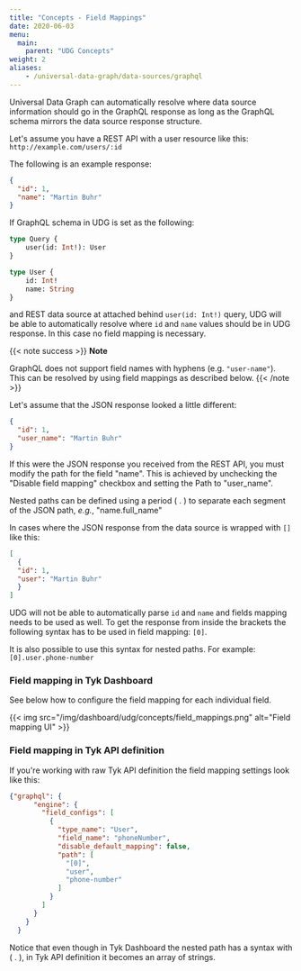 ```yaml
---
title: "Concepts - Field Mappings"
date: 2020-06-03
menu:
  main:
    parent: "UDG Concepts"
weight: 2
aliases:
    - /universal-data-graph/data-sources/graphql
---
```


Universal Data Graph can automatically resolve where data source information should go in the GraphQL response as long as the GraphQL schema mirrors the data source response structure.

Let's assume you have a REST API with a user resource like this: `http://example.com/users/:id`

The following is an example response:

```json
{
  "id": 1,
  "name": "Martin Buhr"
}
```

If GraphQL schema in UDG is set as the following:
```graphql
type Query {
    user(id: Int!): User
}

type User {
    id: Int!
    name: String
}
```
and REST data source at attached behind `user(id: Int!)` query, UDG will be able to automatically resolve where `id` and `name` values should be in UDG response. In this case no field mapping is necessary.

{{< note success >}}
**Note**  

GraphQL does not support field names with hyphens (e.g. `"user-name"`). This can be resolved by using field mappings as described below. 
{{< /note >}}

Let's assume that the JSON response looked a little different:

````json
{
  "id": 1,
  "user_name": "Martin Buhr"
}
````

If this were the JSON response you received from the REST API, you must modify the path for the field "name".
This is achieved by unchecking the "Disable field mapping" checkbox and setting the Path to "user_name".

Nested paths can be defined using a period ( . ) to separate each segment of the JSON path, *e.g.*, "name.full_name" 

In cases where the JSON response from the data source is wrapped with `[]` like this:

```json
[
  {
  "id": 1,
  "user": "Martin Buhr"
  }
]
```
UDG will not be able to automatically parse `id` and `name` and fields mapping needs to be used as well. To get the response from inside the brackets the following syntax has to be used in field mapping: `[0]`.

It is also possible to use this syntax for nested paths. For example: `[0].user.phone-number`

### Field mapping in Tyk Dashboard

See below how to configure the field mapping for each individual field.

{{< img src="/img/dashboard/udg/concepts/field_mappings.png" alt="Field mapping UI" >}}


### Field mapping in Tyk API definition

If you're working with raw Tyk API definition the field mapping settings look like this:

```json
{"graphql": {
      "engine": {
        "field_configs": [
          {
            "type_name": "User",
            "field_name": "phoneNumber",
            "disable_default_mapping": false,
            "path": [
              "[0]",
              "user",
              "phone-number"
            ]
          }
        ]
      }
    }
  }
```

Notice that even though in Tyk Dashboard the nested path has a syntax with ( . ), in Tyk API definition it becomes an array of strings.